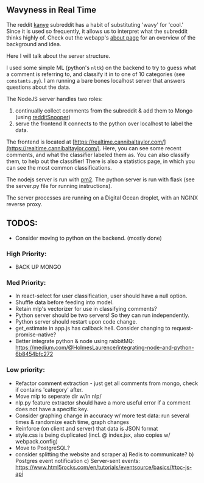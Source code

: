 ## Wavyness in Real Time

The reddit [kanye](reddit.com/r/kanye) subreddit has a habit of substituting 'wavy' for 'cool.' Since it is used so frequently, it allows us to interpret what the subreddit thinks highly of. Check out the webapp's [about page](https://realtime.cannibaltaylor.com/about/) for an overview of the background and idea.

Here I will talk about the server structure.

I used some simple ML (python's `nltk`) on the backend to try to guess what a comment is referring to, and classify it in to one of 10 categories (see `constants.py`). I am running a bare bones localhost server that answers questions about the data.

The NodeJS server handles two roles:
1. continually collect comments from the subreddit & add them to Mongo (using [redditSnooper](https://github.com/JuicyPasta/reddit-snooper))
2. serve the frontend
It connects to the python over localhost to label the data.

The frontend is located at [https://realtime.cannibaltaylor.com/](https://realtime.cannibaltaylor.com/). Here, you can see some recent comments, and what the classifier labeled them as. You can also classify them, to help out the classifier! There is also a statistics page, in which you can see the most common classifications.

The nodejs server is run with [pm2](https://pm2.keymetrics.io/docs/usage/quick-start/). The python server is run with flask (see the server.py file for running instructions).

The server processes are running on a Digital Ocean droplet, with an NGINX reverse proxy.

## TODOS:
- Consider moving to python on the backend. (mostly done)

### High Priority:
- BACK UP MONGO

### Med Priority:
- In react-select for user classification, user should have a null option.
- Shuffle data before feeding into model.
- Retain mlp's vectorizer for use in classifying comments?
- Python server should be two servers! So they can run independently.
- Python server should restart upon code change.
- get_estimate in app.js has callback hell. Consider changing to request-promise-native?
- Better integrate python & node using rabbitMQ: https://medium.com/@HolmesLaurence/integrating-node-and-python-6b8454bfc272

### Low priority:
- Refactor comment extraction - just get all comments from mongo, check if contains 'category' after.
- Move mlp to seperate dir w/in nlp/
- nlp.py feature extractor should have a more useful error if a comment does not have a specific key.
- Consider graphing change in accuracy w/ more test data: run several times & randomize each time, graph changes
- Reinforce (on client and server) that data is JSON format
- style.css is being duplicated (incl. @ index.jsx, also copies w/ webpack.config)
- Move to PostgreSQL?
- consider splitting the website and scraper
    a) Redis to communicate?
    b) Postgres event notification
    c) Server-sent events: https://www.html5rocks.com/en/tutorials/eventsource/basics/#toc-js-api

